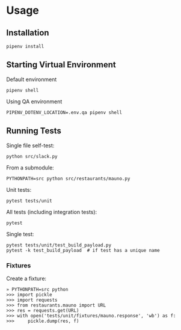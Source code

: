 # Usage

## Installation

    pipenv install

## Starting Virtual Environment

Default environment

    pipenv shell

Using QA environment

    PIPENV_DOTENV_LOCATION=.env.qa pipenv shell

## Running Tests

Single file self-test:

    python src/slack.py

From a submodule:

    PYTHONPATH=src python src/restaurants/mauno.py

Unit tests:

    pytest tests/unit

All tests (including integration tests):

    pytest

Single test:

    pytest tests/unit/test_build_payload.py
    pytest -k test_build_payload  # if test has a unique name

### Fixtures

Create a fixture:

    » PYTHONPATH=src python
    >>> import pickle
    >>> import requests
    >>> from restaurants.mauno import URL
    >>> res = requests.get(URL)
    >>> with open('tests/unit/fixtures/mauno.response', 'wb') as f:
    >>>     pickle.dump(res, f)
